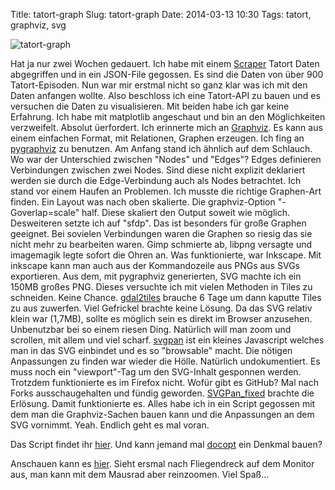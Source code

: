 Title: tatort-graph 
Slug: tatort-graph
Date: 2014-03-13 10:30
Tags: tatort, graphviz, svg


![tatort-graph]({static}/images/tatort-graph.png)

Hat ja nur zwei Wochen gedauert. Ich habe mit einem [Scraper](http://scrapy.org/) Tatort Daten abgegriffen und in ein JSON-File gegossen. Es sind die Daten von über 900 Tatort-Episoden. Nun war mir erstmal nicht so ganz klar was ich mit den Daten anfangen wollte. Also beschloss ich eine Tatort-API zu bauen und es versuchen die Daten zu visualisieren. Mit beiden habe ich gar keine Erfahrung. Ich habe mit matplotlib angeschaut und bin an den Möglichkeiten verzweifelt. Absolut üerfordert. Ich erinnerte mich an [Graphviz](http://www.graphviz.org/). Es kann aus einem einfachen Format, mit Relationen, Graphen erzeugen. Ich fing an [pygraphviz](http://pygraphviz.github.io/) zu benutzen. Am Anfang stand ich ähnlich auf dem Schlauch. Wo war der Unterschied zwischen "Nodes" und "Edges"? Edges definieren Verbindungen zwischen zwei Nodes. Sind diese nicht explizit deklariert werden sie durch die Edge-Verbindung auch als Nodes betrachtet. Ich stand vor einem Haufen an Problemen. Ich musste die richtige Graphen-Art finden. Ein Layout was nach oben skalierte. Die graphviz-Option "-Goverlap=scale" half. Diese skaliert den Output soweit wie möglich. Desweiteren setzte ich auf "sfdp". Das ist besonders für große Graphen geeignet. Bei sovielen Verbindungen waren die Graphen so riesig das sie nicht mehr zu bearbeiten waren. Gimp schmierte ab, libpng versagte und imagemagik legte sofort die Ohren an. Was funktionierte, war Inkscape. Mit inkscape kann man auch aus der Kommandozeile aus PNGs aus SVGs exportieren. Aus dem, mit pygraphviz generierten, SVG machte ich ein 150MB großes PNG. Dieses versuchte ich mit vielen Methoden in Tiles zu schneiden. Keine Chance. [gdal2tiles](http://www.gdal.org/gdal2tiles.html) brauche 6 Tage um dann kaputte Tiles zu aus zuwerfen. Viel Gefrickel brachte keine Lösung. Da das SVG relativ klein war (1,7MB), sollte es möglich sein es direkt im Browser anzusehen. Unbenutzbar bei so einem riesen Ding. Natürlich will man zoom und scrollen, mit allem und viel scharf. [svgpan](https://code.google.com/p/svgpan/) ist ein kleines Javascript welches man in das SVG einbindet und es so "browsable" macht. Die nötigen Anpassungen zu finden war wieder die Hölle. Natürlich undokumentiert. Es muss noch ein "viewport"-Tag um den SVG-Inhalt gesponnen werden. Trotzdem funktionierte es im Firefox nicht. Wofür gibt es GitHub? Mal nach Forks ausschaugehalten und fündig geworden. [SVGPan_fixed](https://github.com/iascchen/SVGPan_fixed) brachte die Erlösung. Damit funktionierte es. Alles habe ich in ein Script gegossen mit dem man die Graphviz-Sachen bauen kann und die Anpassungen an dem SVG vornimmt. Yeah. Endlich geht es mal voran.

Das Script findet ihr [hier](https://github.com/xsteadfastx/tatort-graph). Und kann jemand mal [docopt](http://docopt.org/) ein Denkmal bauen?

Anschauen kann es [hier](http://xsteadfastx.github.io/tatort-graph/sfdp.web.svg). Sieht ersmal nach Fliegendreck auf dem Monitor aus, man kann mit dem Mausrad aber reinzoomen. Viel Spaß...  
